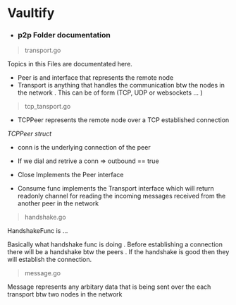 # Vaultify



- ### p2p Folder documentation

> transport.go

Topics in this Files are documentated here. 

- Peer is and interface that represents the remote node
- Transport is anything that handles the communication btw the nodes in the network . This can be of form (TCP, UDP or websockets ... )

>tcp_tansport.go

- TCPPeer represents the remote node over a TCP established connection

*TCPPeer struct*
- conn is the underlying connection of the peer

- If we dial and retrive a conn => outbound == true

- Close Implements the Peer interface

- Consume func implements the Transport interface which will return readonly channel for reading the  incoming messages received from the another peer in the network

> handshake.go

HandshakeFunc is ...

Basically what handshake func is doing . Before establishing a connection there will be a handshake btw the peers . If the handshake is good then they will establish the connection. 

> message.go 

Message represents any arbitary data that is being sent over the each transport btw two nodes in the network